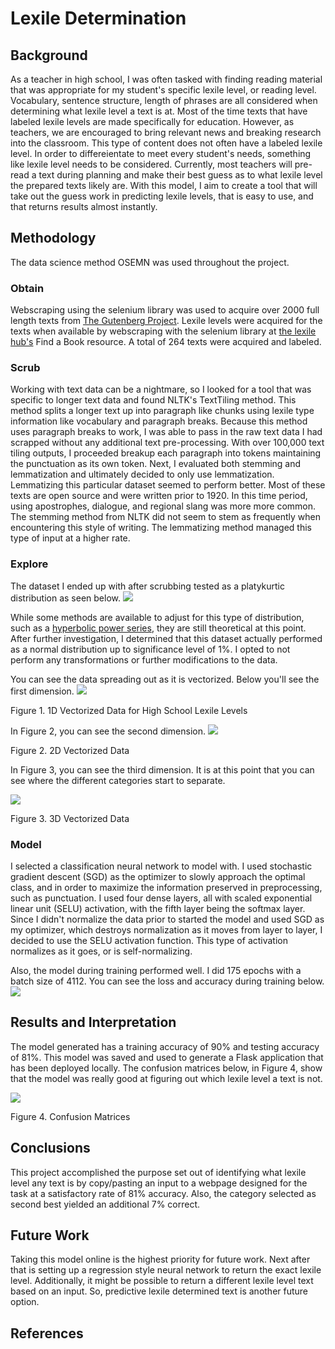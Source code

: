 # Lexile Determination

## Background
As a teacher in high school, I was often tasked with finding reading material that was appropriate for my student's specific lexile level, or reading level. Vocabulary, sentence structure, length of phrases are all considered when determining what lexile level a text is at. Most of the time texts that have labeled lexile levels are made specifically for education. However, as teachers, we are encouraged to bring relevant news and breaking research into the classroom. This type of content does not often have a labeled lexile level. In order to differeientate to meet every student's needs, something like lexile level needs to be considered. Currently, most teachers will pre-read a text during planning and make their best guess as to what lexile level the prepared texts likely are. With this model, I aim to create a tool that will take out the guess work in predicting lexile levels, that is easy to use, and that returns results almost instantly.

## Methodology
The data science method OSEMN was used throughout the project.

### Obtain
Webscraping using the selenium library was used to acquire over 2000 full length texts from [The Gutenberg Project][link1]. Lexile levels were acquired for the texts when available by webscraping with the selenium library at [the lexile hub's][link2] Find a Book resource. A total of 264 texts were acquired and labeled.

### Scrub

Working with text data can be a nightmare, so I looked for a tool that was specific to longer text data and found NLTK's TextTiling method. This method splits a longer text up into paragraph like chunks using lexile type information like vocabulary and paragraph breaks. Because this method uses paragraph breaks to work, I was able to pass in the raw text data I had scrapped without any additional text pre-processing. With over 100,000 text tiling outputs, I proceeded breakup each paragraph into tokens maintaining the punctuation as its own token. Next, I evaluated both stemming and lemmatization and ultimately decided to only use lemmatization. Lemmatizing this particular dataset seemed to perform better. Most of these texts are open source and were written prior to 1920. In this time period, using apostrophes, dialogue, and regional slang was more more common. The stemming method from NLTK did not seem to stem as frequently when encountering this style of writing. The lemmatizing method managed this type of input at a higher rate.

### Explore
The dataset I ended up with after scrubbing tested as a platykurtic distribution as seen below.
<img src="reports/images/data distribution.png">

While some methods are available to adjust for this type of distribution, such as a [hyperbolic power series][link3], they are still theoretical at this point. After further investigation, I determined that this dataset actually performed as a normal distribution up to significance level of 1%. I opted to not perform any transformations or further modifications to the data.

You can see the data spreading out as it is vectorized. Below you'll see the first dimension.
<img src="reports/images/High School.png">

Figure 1. 1D Vectorized Data for High School Lexile Levels

In Figure 2, you can see the second dimension.
<img src="reports/images/2D_Vectorized_Data.png">

Figure 2. 2D Vectorized Data

In Figure 3, you can see the third dimension. It is at this point that you can see where the different categories start to separate.

<img src="reports/images/3D_Vectorized_Data.png">

Figure 3. 3D Vectorized Data

### Model
I selected a classification neural network to model with. I used stochastic gradient descent (SGD) as the optimizer to slowly approach the optimal class, and in order to maximize the information preserved in preprocessing, such as punctuation. I used four dense layers, all with scaled exponential linear unit (SELU) activation, with the fifth layer being the softmax layer. Since I didn't normalize the data prior to started the model and used SGD as my optimizer, which destroys normalization as it moves from layer to layer, I decided to use the SELU activation function. This type of activation normalizes as it goes, or is self-normalizing.

Also, the model during training performed well. I did 175 epochs with a batch size of 4112. You can see the loss and accuracy during training below.
<img src="reports/images/training loss and accuracy.png">

## Results and Interpretation
The model generated has a training accuracy of 90% and testing accuracy of 81%. This model was saved and used to generate a Flask application that has been deployed locally.
The confusion matrices below, in Figure 4, show that the model was really good at figuring out which lexile level a text is not.

<img src="reports/images/confusion matrix neural network.png">

Figure 4. Confusion Matrices

## Conclusions
This project accomplished the purpose set out of identifying what lexile level any text is by copy/pasting an input to a webpage designed for the task at a satisfactory rate of 81% accuracy. Also, the category selected as second best yielded an additional 7% correct.
## Future Work
Taking this model online is the highest priority for future work. Next after that is setting up a regression style neural network to return the exact lexile level. Additionally, it might be possible to return a different lexile level text based on an input. So, predictive lexile determined text is another future option.
## References
[link1]: www.gutenberg.org
[link2]: www.lexile.com
[link3]: http://dx.doi.org/10.1016/j.csda.2017.06.001
